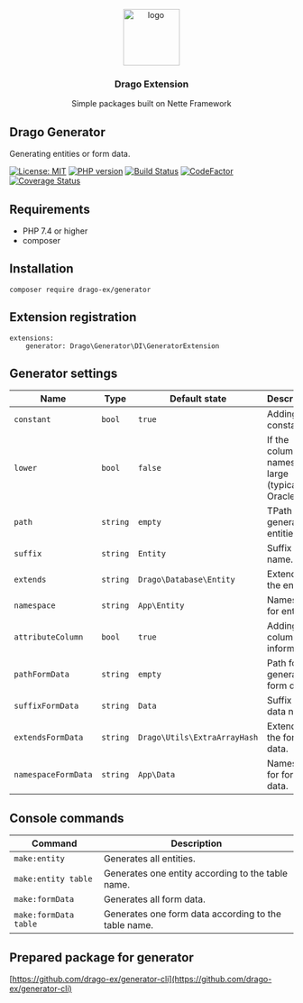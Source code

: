 <p align="center">
  <img src="https://avatars0.githubusercontent.com/u/11717487?s=400&u=40ecb522587ebbcfe67801ccb6f11497b259f84b&v=4" width="100" alt="logo">
</p>

<h3 align="center">Drago Extension</h3>
<p align="center">Simple packages built on Nette Framework</p>

## Drago Generator

Generating entities or form data.

[![License: MIT](https://img.shields.io/badge/License-MIT-yellow.svg)](https://raw.githubusercontent.com/drago-ex/generator/master/license.md)
[![PHP version](https://badge.fury.io/ph/drago-ex%2Fgenerator.svg)](https://badge.fury.io/ph/drago-ex%2Fgenerator)
[![Build Status](https://travis-ci.org/drago-ex/generator.svg?branch=master)](https://travis-ci.org/drago-ex/generator)
[![CodeFactor](https://www.codefactor.io/repository/github/drago-ex/generator/badge)](https://www.codefactor.io/repository/github/drago-ex/generator)
[![Coverage Status](https://coveralls.io/repos/github/drago-ex/generator/badge.svg?branch=master)](https://coveralls.io/github/drago-ex/generator?branch=master)

## Requirements

- PHP 7.4 or higher
- composer

## Installation

```
composer require drago-ex/generator
```

## Extension registration

```neon
extensions:
	generator: Drago\Generator\DI\GeneratorExtension
```

## Generator settings

| Name                | Type             | Default state                | Description
| --------------------| ---------------- | -----------------------------| ----------------------------------------------- |
| `constant`          | `bool`           | `true`                       | Adding a constant.                              |
| `lower`             | `bool`           | `false`                      | If the column names are large (typical Oracle). |
| `path`              | `string`         | `empty`                      | TPath for generating entities.                  |
| `suffix`            | `string`         | `Entity`                     | Suffix entity name.                             |
| `extends`           | `string`         | `Drago\Database\Entity`      | Extends for the entity.                         |
| `namespace`         | `string`         | `App\Entity`                 | Namespace for entities.                         |
| `attributeColumn`   | `bool`           | `true`                       | Adding column information.                      |
| `pathFormData`      | `string`         | `empty`                      | Path for generating form data.                  |
| `suffixFormData`    | `string`         | `Data`                       | Suffix form data name.                          |
| `extendsFormData`   | `string`         | `Drago\Utils\ExtraArrayHash` | Extends for the form data.                      |
| `namespaceFormData` | `string`         | `App\Data`                   | Namespace for form data.                        |

## Console commands

| Command               | Description
| --------------------- | -----------------------------------------------------|
| `make:entity`         | Generates all entities.                              |
| `make:entity table`   | Generates one entity according to the table name.    |
| `make:formData`       | Generates all form data.                             |
| `make:formData table` | Generates one form data according to the table name. |

## Prepared package for generator

[https://github.com/drago-ex/generator-cli](https://github.com/drago-ex/generator-cli)
